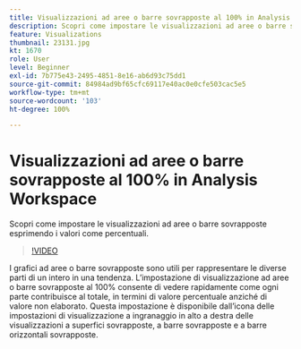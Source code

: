 ```yaml
---
title: Visualizzazioni ad aree o barre sovrapposte al 100% in Analysis Workspace
description: Scopri come impostare le visualizzazioni ad aree o barre sovrapposte esprimendo i valori come percentuali.
feature: Visualizations
thumbnail: 23131.jpg
kt: 1670
role: User
level: Beginner
exl-id: 7b775e43-2495-4851-8e16-ab6d93c75dd1
source-git-commit: 84984ad9bf65cfc69117e40ac0e0cfe503cac5e5
workflow-type: tm+mt
source-wordcount: '103'
ht-degree: 100%

---
```


# Visualizzazioni ad aree o barre sovrapposte al 100% in Analysis Workspace

Scopri come impostare le visualizzazioni ad aree o barre sovrapposte esprimendo i valori come percentuali.

>[!VIDEO](https://video.tv.adobe.com/v/23131/?quality=12&learn=on)

I grafici ad aree o barre sovrapposte sono utili per rappresentare le diverse parti di un intero in una tendenza. L’impostazione di visualizzazione ad aree o barre sovrapposte al 100% consente di vedere rapidamente come ogni parte contribuisce al totale, in termini di valore percentuale anziché di valore non elaborato. Questa impostazione è disponibile dall’icona delle impostazioni di visualizzazione a ingranaggio in alto a destra delle visualizzazioni a superfici sovrapposte, a barre sovrapposte e a barre orizzontali sovrapposte.
